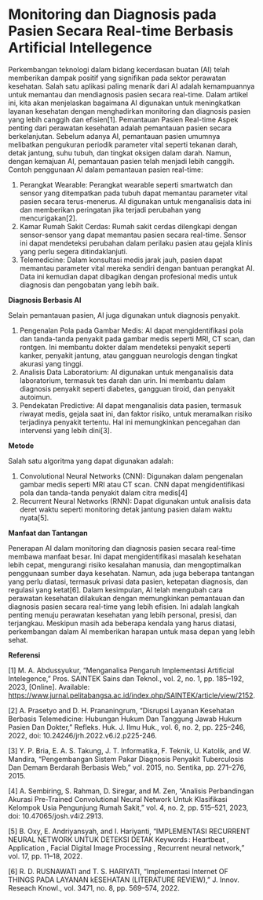 # Monitoring dan Diagnosis pada Pasien Secara Real-time Berbasis Artificial Intellegence
Perkembangan teknologi dalam bidang kecerdasan buatan (AI) telah memberikan dampak positif yang signifikan pada sektor perawatan kesehatan. Salah satu aplikasi paling menarik dari AI adalah kemampuannya untuk memantau dan mendiagnosis pasien secara real-time. Dalam artikel ini, kita akan menjelaskan bagaimana AI digunakan untuk meningkatkan layanan kesehatan dengan menghadirkan monitoring dan diagnosis pasien yang lebih canggih dan efisien[1].
Pemantauan Pasien Real-time
Aspek penting dari perawatan kesehatan adalah pemantauan pasien secara berkelanjutan. Sebelum adanya AI, pemantauan pasien umumnya melibatkan pengukuran periodik parameter vital seperti tekanan darah, detak jantung, suhu tubuh, dan tingkat oksigen dalam darah. Namun, dengan kemajuan AI, pemantauan pasien telah menjadi lebih canggih. Contoh penggunaan AI dalam pemantauan pasien real-time: 
1.	Perangkat Wearable: Perangkat wearable seperti smartwatch dan sensor yang ditempatkan pada tubuh dapat memantau parameter vital pasien secara terus-menerus. AI digunakan untuk menganalisis data ini dan memberikan peringatan jika terjadi perubahan yang mencurigakan[2].
2.	Kamar Rumah Sakit Cerdas: Rumah sakit cerdas dilengkapi dengan sensor-sensor yang dapat memantau pasien secara real-time. Sensor ini dapat mendeteksi perubahan dalam perilaku pasien atau gejala klinis yang perlu segera ditindaklanjuti.
3.	Telemedicine: Dalam konsultasi medis jarak jauh, pasien dapat memantau parameter vital mereka sendiri dengan bantuan perangkat AI. Data ini kemudian dapat dibagikan dengan profesional medis untuk diagnosis dan pengobatan yang lebih baik.

**Diagnosis Berbasis AI**

Selain pemantauan pasien, AI juga digunakan untuk diagnosis penyakit.
1.	Pengenalan Pola pada Gambar Medis: AI dapat mengidentifikasi pola dan tanda-tanda penyakit pada gambar medis seperti MRI, CT scan, dan rontgen. Ini membantu dokter dalam mendeteksi penyakit seperti kanker, penyakit jantung, atau gangguan neurologis dengan tingkat akurasi yang tinggi.
2.	Analisis Data Laboratorium: AI digunakan untuk menganalisis data laboratorium, termasuk tes darah dan urin. Ini membantu dalam diagnosis penyakit seperti diabetes, gangguan tiroid, dan penyakit autoimun.
3.	Pendekatan Predictive: AI dapat menganalisis data pasien, termasuk riwayat medis, gejala saat ini, dan faktor risiko, untuk meramalkan risiko terjadinya penyakit tertentu. Hal ini memungkinkan pencegahan dan intervensi yang lebih dini[3].

**Metode**

Salah satu algoritma yang dapat digunakan adalah: 
1.	Convolutional Neural Networks (CNN): Digunakan dalam pengenalan gambar medis seperti MRI atau CT scan. CNN dapat mengidentifikasi pola dan tanda-tanda penyakit dalam citra medis[4]
2.	Recurrent Neural Networks (RNN): Dapat digunakan untuk analisis data deret waktu seperti monitoring detak jantung pasien dalam waktu nyata[5].

**Manfaat dan Tantangan**

Penerapan AI dalam monitoring dan diagnosis pasien secara real-time membawa manfaat besar. Ini dapat mengidentifikasi masalah kesehatan lebih cepat, mengurangi risiko kesalahan manusia, dan mengoptimalkan penggunaan sumber daya kesehatan. Namun, ada juga beberapa tantangan yang perlu diatasi, termasuk privasi data pasien, ketepatan diagnosis, dan regulasi yang ketat[6].
Dalam kesimpulan, AI telah mengubah cara perawatan kesehatan dilakukan dengan memungkinkan pemantauan dan diagnosis pasien secara real-time yang lebih efisien. Ini adalah langkah penting menuju perawatan kesehatan yang lebih personal, presisi, dan terjangkau. Meskipun masih ada beberapa kendala yang harus diatasi, perkembangan dalam AI memberikan harapan untuk masa depan yang lebih sehat.

**Referensi**

[1]	M. A. Abdussyukur, “Menganalisa Pengaruh Implementasi Artificial Intelegence,” Pros. SAINTEK Sains dan Teknol., vol. 2, no. 1, pp. 185–192, 2023, [Online]. Available: https://www.jurnal.pelitabangsa.ac.id/index.php/SAINTEK/article/view/2152.

[2]	A. Prasetyo and D. H. Prananingrum, “Disrupsi Layanan Kesehatan Berbasis Telemedicine: Hubungan Hukum Dan Tanggung Jawab Hukum Pasien Dan Dokter,” Refleks. Huk. J. Ilmu Huk., vol. 6, no. 2, pp. 225–246,   2022, doi: 10.24246/jrh.2022.v6.i2.p225-246.

[3]	Y. P. Bria, E. A. S. Takung, J. T. Informatika, F. Teknik, U. Katolik, and W. Mandira, “Pengembangan Sistem Pakar Diagnosis Penyakit Tuberculosis Dan Demam Berdarah Berbasis Web,” vol. 2015, no. Sentika, pp. 271–276, 2015.

[4]	A. Sembiring, S. Rahman, D. Siregar, and M. Zen, “Analisis Perbandingan Akurasi Pre-Trained Convolutional Neural Network Untuk Klasifikasi Kelompok Usia Pengunjung Rumah Sakit,” vol. 4, no. 2, pp. 515–521, 2023, doi: 10.47065/josh.v4i2.2913.

[5]	B. Oxy, E. Andriyansyah, and I. Hariyanti, “IMPLEMENTASI RECURRENT NEURAL NETWORK UNTUK DETEKSI DETAK Keywords : Heartbeat , Application , Facial Digital Image Processing , Recurrent neural network,” vol. 17, pp. 11–18, 2022.

[6]	R. D. RUSNAWATI and T. S. HARIYATI, “Implementasi Internet OF THINGS PADA LAYANAN kESEHATAN (LITERATURE REVIEW),” J. Innov. Reseach Knowl., vol. 3471, no. 8, pp. 569–574, 2022.


